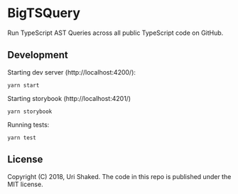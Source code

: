 # BigTSQuery

Run TypeScript AST Queries across all public TypeScript code on GitHub.

## Development

Starting dev server (http://localhost:4200/):

    yarn start

Starting storybook (http://localhost:4201/)

    yarn storybook

Running tests:

    yarn test

## License

Copyright (C) 2018, Uri Shaked. The code in this repo is published under the MIT license.
